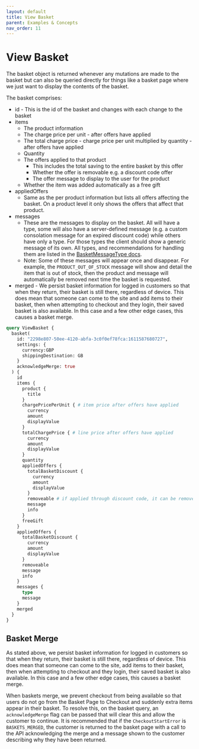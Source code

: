 ```yaml
---
layout: default
title: View Basket
parent: Examples & Concepts
nav_order: 11
---
```


# View Basket

The basket object is returned whenever any mutations are made to the basket but can also be queried directly for things like a basket page where we just want to display the contents of the basket.

The basket comprises:
- id - This is the id of the basket and changes with each change to the basket
- items 
    - The product information
    - The charge price per unit - after offers have applied
    - The total charge price - charge price per unit multiplied by quantity - after offers have applied
    - Quantity
    - The offers applied to that product
        - This includes the total saving to the entire basket by this offer
        - Whether the offer is removable e.g. a discount code offer
        - The offer message to display to the user for the product
    - Whether the item was added automatically as a free gift
- appliedOffers
    - Same as the per product information but lists all offers affecting the basket. On a product level it only shows the offers that affect that product.
- messages
    - These are the messages to display on the basket. All will have a type, some will also have a server-defined message (e.g. a custom consolation message for an expired discount code) while others have only a type. For those types the client should show a generic message of its own. All types, and recommendations for handling them are listed in the [BasketMessageType docs](https://api.thehut.net/lfint/en/docs#BasketMessageType).
    - Note: Some of these messages will appear once and disappear. For example, the `PRODUCT_OUT_OF_STOCK` message will show and detail the item that is out of stock, then the product and message will automatically be removed next time the basket is requested.
- merged - We persist basket information for logged in customers so that when they return, their basket is still there, regardless of device. This does mean that someone can come to the site and add items to their basket, then when attempting to checkout and they login, their saved basket is also available. In this case and a few other edge cases, this causes a basket merge. 


```graphql
query ViewBasket {
  basket(
    id: "2298e807-50ee-4120-abfa-3c0f0ef78fca:1611587680727",
    settings: {
      currency:GBP
      shippingDestination: GB
  	}
    acknowledgeMerge: true
  ) {
    id
    items {
      product {
        title
      }
      chargePricePerUnit { # item price after offers have applied
        currency
        amount
        displayValue
      }
      totalChargePrice { # line price after offers have applied
        currency
        amount
        displayValue
      }
      quantity
      appliedOffers {
        totalBasketDiscount {
          currency
          amount
          displayValue
        }
        removeable # if applied through discount code, it can be removed
        message
        info
      }
      freeGift
    }
    appliedOffers {
      totalBasketDiscount {
        currency
        amount
        displayValue
      }
      removeable
      message
      info
    }
    messages {
      type
      message
    }
    merged
  }
}
```

## Basket Merge

As stated above, we persist basket information for logged in customers so that when they return, their basket is still there, regardless of device. 
This does mean that someone can come to the site, add items to their basket, then when attempting to checkout and they login, their saved basket is also available. In this case and a few other edge cases, this causes a basket merge. 

When baskets merge, we prevent checkout from being available so that users do not go from the Basket Page to Checkout and suddenly extra items appear in their basket. To resolve this, on the basket query, an `acknowledgeMerge` flag can be passed that will clear this and allow the customer to continue. 
It is recommended that if the `CheckoutStartError` is `BASKETS_MERGED`, the customer is returned to the basket page with a call to the API acknowledging the merge and a message shown to the customer describing why they have been returned. 
